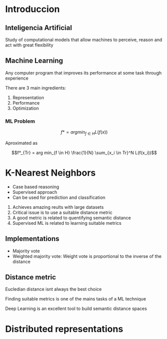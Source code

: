 # Introduccion
## Inteligencia Artificial
Study of computational models that allow machines to perceive, reason and act with great flexibility

## Machine Learning
Any computer program that improves its performance at some task through experience

There are 3 main ingredients:
1. Representation
2. Performance
3. Optimization

### ML Problem
$$f* = arg min_{f \in H} L(f(x)) $$

Aproximated as

$$f*_{Tr} = arg min_{f \in H} \frac{1}{N} \sum_{x_i \in Tr}^N L(f(x_i))$$

# K-Nearest Neighbors
- Case based reasoning
- Supervised approach
- Can be used for prediction and classification

1. Achieves amazing reults with large datasets
2. Critical issue is to use a suitable distance metric
3. A good metric is related to quentifying semantic distance
4. Supervised ML is related to learning suitable metrics

## Implementations
- Majority vote
- Weighted majority vote: Weight vote is proportional to the inverse of the distance

## Distance metric
Eucledian distance isnt always the best choice

Finding suitable metrics is one of the mains tasks of a ML technique

Deep Learning is an excellent tool to build semantic distance spaces

# Distributed representations
    
